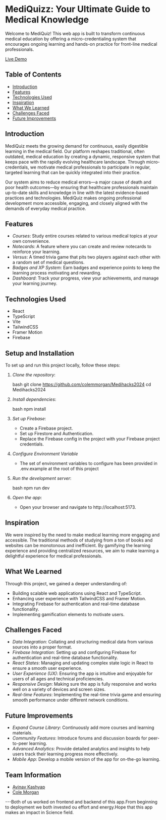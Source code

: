 # MediQuizz: Your Ultimate Guide to Medical Knowledge

Welcome to MediQuiz! This web app is built to transform continuous medical education by offering a micro-credentialing system that encourages ongoing learning and hands-on practice for front-line medical professionals.

[Live Demo](https://medi-quizz.vercel.app/)

## Table of Contents

- [Introduction](#introduction)
- [Features](#features)
- [Technologies Used](#technologies-used)
- [Inspiration](#inspiration)
- [What We Learned](#what-we-learned)
- [Challenges Faced](#challenges-faced)
- [Future Improvements](#future-improvements)

## Introduction

MediQuiz meets the growing demand for continuous, easily digestible learning in the medical field. Our platform reshapes traditional, often outdated, medical education by creating a dynamic, responsive system that keeps pace with the rapidly evolving healthcare landscape. Through micro-credentials, we motivate medical professionals to participate in regular, targeted learning that can be quickly integrated into their practice.

Our system aims to reduce medical errors—a major cause of death and poor health outcomes—by ensuring that healthcare professionals maintain up-to-date skills and knowledge in line with the latest evidence-based practices and technologies. MediQuiz makes ongoing professional development more accessible, engaging, and closely aligned with the demands of everyday medical practice.


## Features

- *Courses*: Study entire courses related to various medical topics at your own convenience.
- *Notecards*: A feature where you can create and review notecards to reinforce your learning.
- *Versus*: A timed trivia game that pits two players against each other with a random set of medical questions.
- *Badges and XP System*: Earn badges and experience points to keep the learning process motivating and rewarding.
- *Dashboard*: Track your progress, view your achievements, and manage your learning journey.

## Technologies Used

- React
- TypeScript
- Vite
- TailwindCSS
- Framer Motion
- Firebase

## Setup and Installation

To set up and run this project locally, follow these steps:

1. *Clone the repository*:

   bash
   git clone https://github.com/colemmorgan/Medihacks2024
   cd Medihacks2024
   

2. *Install dependencies*:

   bash
   npm install
   

3. *Set up Firebase*:

   - Create a Firebase project.
   - Set up Firestore and Authentication.
   - Replace the Firebase config in the project with your Firebase project credentials.

4. *Configure Environment Variable*

   - The set of environment variables to configure has been provided in .env.example at the root of this project

5. *Run the development server*:

   bash
   npm run dev
   

6. *Open the app*:
   - Open your browser and navigate to http://localhost:5173.


## Inspiration

We were inspired by the need to make medical learning more engaging and accessible. The traditional methods of studying from a ton of books and websites can be monotonous and inefficient. By gamifying the learning experience and providing centralized resources, we aim to make learning a delightful experience for medical professionals.

## What We Learned

Through this project, we gained a deeper understanding of:

- Building scalable web applications using React and TypeScript.
- Enhancing user experience with TailwindCSS and Framer Motion.
- Integrating Firebase for authentication and real-time database functionality.
- Implementing gamification elements to motivate users.

## Challenges Faced

- *Data Integration*: Collating and structuring medical data from various sources into a proper format.
- *Firebase Integration*: Setting up and configuring Firebase for authentication and real-time database functionality.
- *React States*: Managing and updating complex state logic in React to ensure a smooth user experience.
- *User Experience (UX)*: Ensuring the app is intuitive and enjoyable for users of all ages and technical proficiencies.
- *Responsive Design*: Making sure the app is fully responsive and works well on a variety of devices and screen sizes.
- *Real-time Features*: Implementing the real-time trivia game and ensuring smooth performance under different network conditions.

## Future Improvements

- *Expand Course Library*: Continuously add more courses and learning materials.
- *Community Features*: Introduce forums and discussion boards for peer-to-peer learning.
- *Advanced Analytics*: Provide detailed analytics and insights to help users track their learning progress more effectively.
- *Mobile App*: Develop a mobile version of the app for on-the-go learning.

## Team Information

- [Avinav Kashyap](Fullstack-developer)
- [Cole Morgan](Fullstack-developer)

---Both of us worked on frontend  and backend of this app.From beginning to deployment we both invested ou effort and energy.Hope that this app makes an impact in Science field.


